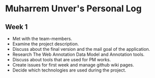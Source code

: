 # Muharrem Unver's Personal Log

## Week 1

- Met with the team-members. 
- Examine the project description.
- Discuss about the final version and the mail goal of the application.
- Research The Web Annotation Data Model and Annotation tools.
- Discuss about tools that are used for PM works.
- Create issues for first week and manage github wiki pages.
- Decide which technologies are used during the project.

